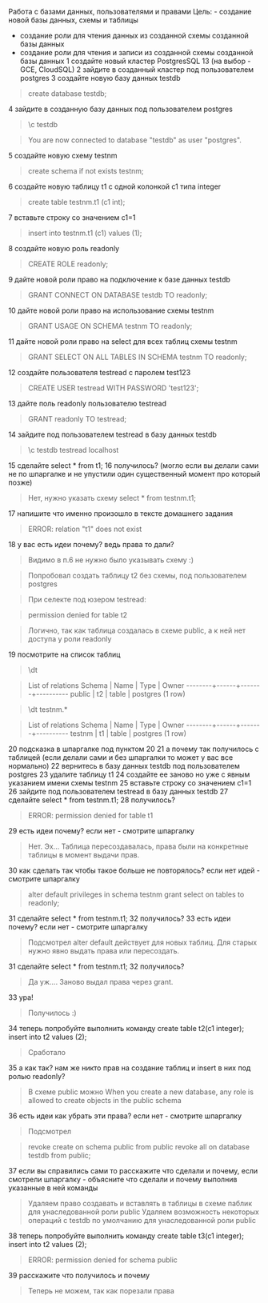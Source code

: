 Работа с базами данных, пользователями и правами
Цель: - создание новой базы данных, схемы и таблицы
- создание роли для чтения данных из созданной схемы созданной базы данных
- создание роли для чтения и записи из созданной схемы созданной базы данных
1 создайте новый кластер PostgresSQL 13 (на выбор - GCE, CloudSQL)
2 зайдите в созданный кластер под пользователем postgres
3 создайте новую базу данных testdb
> create database testdb;

4 зайдите в созданную базу данных под пользователем postgres
> \c testdb

> You are now connected to database "testdb" as user "postgres".

5 создайте новую схему testnm
> create schema if not exists testnm;

6 создайте новую таблицу t1 с одной колонкой c1 типа integer
> create table testnm.t1 (c1 int);

7 вставьте строку со значением c1=1
> insert into testnm.t1 (c1) values (1);

8 создайте новую роль readonly
> CREATE ROLE readonly;

9 дайте новой роли право на подключение к базе данных testdb
> GRANT CONNECT ON DATABASE testdb TO readonly;

10 дайте новой роли право на использование схемы testnm
> GRANT USAGE ON SCHEMA testnm TO readonly;

11 дайте новой роли право на select для всех таблиц схемы testnm
> GRANT SELECT ON ALL TABLES IN SCHEMA testnm TO readonly;

12 создайте пользователя testread с паролем test123
> CREATE USER testread WITH PASSWORD 'test123';

13 дайте поль readonly пользователю testread
> GRANT readonly TO testread;

14 зайдите под пользователем testread в базу данных testdb
> \c testdb testread localhost

15 сделайте select * from t1;
16 получилось? (могло если вы делали сами не по шпаргалке и не упустили один существенный момент про который позже)
> Нет, нужно указать схему
> select * from testnm.t1;

17 напишите что именно произошло в тексте домашнего задания
> ERROR:  relation "t1" does not exist

18 у вас есть идеи почему? ведь права то дали?
> Видимо в п.6 не нужно было указывать схему :)

> Попробовал создать таблицу t2 без схемы, под пользователем postgres

> При селекте под юзером testread:

> permission denied for table t2

> Логично, так как таблица создалась в схеме public, а к ней нет доступа у роли readonly

19 посмотрите на список таблиц
> \dt

>  List of relations
>   Schema | Name | Type  |  Owner
>  --------+------+-------+----------
>   public | t2   | table | postgres
>  (1 row)

> \dt testnm.*

>  List of relations
>   Schema | Name | Type  |  Owner
>  --------+------+-------+----------
>   testnm | t1   | table | postgres
>  (1 row)

20 подсказка в шпаргалке под пунктом 20
21 а почему так получилось с таблицей (если делали сами и без шпаргалки то может у вас все нормально)
22 вернитесь в базу данных testdb под пользователем postgres
23 удалите таблицу t1
24 создайте ее заново но уже с явным указанием имени схемы testnm
25 вставьте строку со значением c1=1
26 зайдите под пользователем testread в базу данных testdb
27 сделайте select * from testnm.t1;
28 получилось?
> ERROR:  permission denied for table t1

29 есть идеи почему? если нет - смотрите шпаргалку
> Нет. Эх...
> Таблица пересоздавалась, права были на конкретные таблицы в момент выдачи прав.

30 как сделать так чтобы такое больше не повторялось? если нет идей - смотрите шпаргалку
> alter default privileges in schema testnm grant select on tables to readonly;

31 сделайте select * from testnm.t1;
32 получилось?
33 есть идеи почему? если нет - смотрите шпаргалку
> Подсмотрел
> alter default действует для новых таблиц. Для старых нужно явно выдать права или пересоздать.

31 сделайте select * from testnm.t1;
32 получилось?
> Да уж.... Заново выдал права через grant.

33 ура!
> Получилось :)

34 теперь попробуйте выполнить команду create table t2(c1 integer); insert into t2 values (2);
> Сработало

35 а как так? нам же никто прав на создание таблиц и insert в них под ролью readonly?
> В схеме public можно 
> When you create a new database, any role is allowed to create objects in the public schema

36 есть идеи как убрать эти права? если нет - смотрите шпаргалку
> Подсмотрел

> revoke create on schema public from public
> revoke all on database testdb from public;

37 если вы справились сами то расскажите что сделали и почему, если смотрели шпаргалку - объясните что сделали и почему выполнив указанные в ней команды
> Удаляем право создавать и вставлять в таблицы в схеме паблик для унаследованной роли public
> Удаляем возможность некоторых операций с testdb по умолчанию для унаследованной роли public

38 теперь попробуйте выполнить команду create table t3(c1 integer); insert into t2 values (2);
> ERROR:  permission denied for schema public

39 расскажите что получилось и почему
> Теперь не можем, так как порезали права